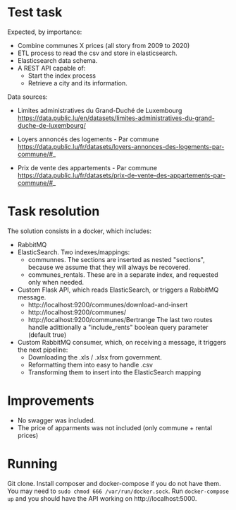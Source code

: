# Test task

Expected, by importance: 
* Combine communes X prices (all story from 2009 to 2020)
* ETL process to read the csv and store in elasticsearch.
* Elasticsearch data schema.
* A REST API capable of:
    * Start the index process
    *  Retrieve a city and its information.

Data sources:

* Limites administratives du Grand-Duché de Luxembourg
https://data.public.lu/en/datasets/limites-administratives-du-grand-duche-de-luxembourg/

* Loyers annoncés des logements - Par commune
https://data.public.lu/fr/datasets/loyers-annonces-des-logements-par-commune/#_

* Prix de vente des appartements - Par commune
https://data.public.lu/fr/datasets/prix-de-vente-des-appartements-par-commune/#_


# Task resolution

The solution consists in a docker, which includes:
* RabbitMQ
* ElasticSearch. Two indexes/mappings:
    * communnes. The sections are inserted as nested "sections", because we assume that they will always be recovered.
    * communes_rentals. These are in a separate index, and requested only when needed.
* Custom Flask API, which reads ElasticSearch, or triggers a RabbitMQ message.
    * http://localhost:9200/communes/download-and-insert
    * http://localhost:9200/communes/
    * http://localhost:9200/communes/Bertrange
    The last two routes handle adittionally a "include_rents" boolean query parameter (default true)
* Custom RabbitMQ consumer, which, on receiving a message, it triggers the next pipeline:
    * Downloading the .xls / .xlsx from government.
    * Reformatting them into easy to handle .csv
    * Transforming them to insert into the ElasticSearch mapping

# Improvements

* No swagger was included.
* The price of apparments was not included (only commune + rental prices)

# Running

Git clone.
Install composer and docker-compose if you do not have them.
You may need to `sudo chmod 666 /var/run/docker.sock`.
Run `docker-compose up` and you should have the API working on http://localhost:5000.

